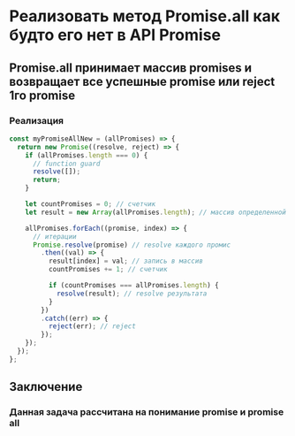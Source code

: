 # Реализовать метод Promise.all как будто его нет в API Promise

## Promise.all принимает массив promises и возвращает все успешные promise или reject 1го promise

### Реализация

```javascript
const myPromiseAllNew = (allPromises) => {
  return new Promise((resolve, reject) => {
    if (allPromises.length === 0) {
      // function guard
      resolve([]);
      return;
    }

    let countPromises = 0; // счетчик
    let result = new Array(allPromises.length); // массив определенной длинны

    allPromises.forEach((promise, index) => {
      // итерации
      Promise.resolve(promise) // resolve каждого промис
        .then((val) => {
          result[index] = val; // запись в массив
          countPromises += 1; // счетчик

          if (countPromises === allPromises.length) {
            resolve(result); // resolve результата
          }
        })
        .catch((err) => {
          reject(err); // reject
        });
    });
  });
};
```

## Заключение

### Данная задача рассчитана на понимание promise и promise all
